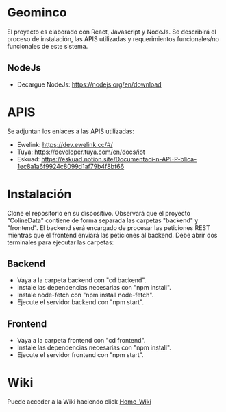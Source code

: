 # Geominco

El proyecto es elaborado con React, Javascript y NodeJs. Se describirá el proceso de instalación, las APIS utilizadas y requerimientos funcionales/no funcionales de este sistema.

## NodeJs

- Decargue NodeJs: https://nodejs.org/en/download

# APIS

Se adjuntan los enlaces a las APIS utilizadas:

- Ewelink: https://dev.ewelink.cc/#/
- Tuya: https://developer.tuya.com/en/docs/iot
- Eskuad: https://eskuad.notion.site/Documentaci-n-API-P-blica-1ec8a1a6f9924c8099d1af79b4f8bf66

# Instalación

Clone el repositorio en su dispositivo. Observará que el proyecto "ColineData" contiene de forma separada las carpetas "backend" y "frontend". El backend será encargado de procesar las peticiones REST mientras que el frontend enviará las peticiones al backend. Debe abrir dos terminales para ejecutar las carpetas:

## Backend

- Vaya a la carpeta backend con "cd backend".
- Instale las dependencias necesarias con "npm install".
- Instale node-fetch con "npm install node-fetch".
- Ejecute el servidor backend con "npm start".

## Frontend

- Vaya a la carpeta frontend con "cd frontend".
- Instale las dependencias necesarias con "npm install".
- Ejecute el servidor frontend con "npm start".

# Wiki

Puede acceder a la Wiki haciendo click [Home_Wiki](https://github.com/yzh02U/ColineData/wiki)
